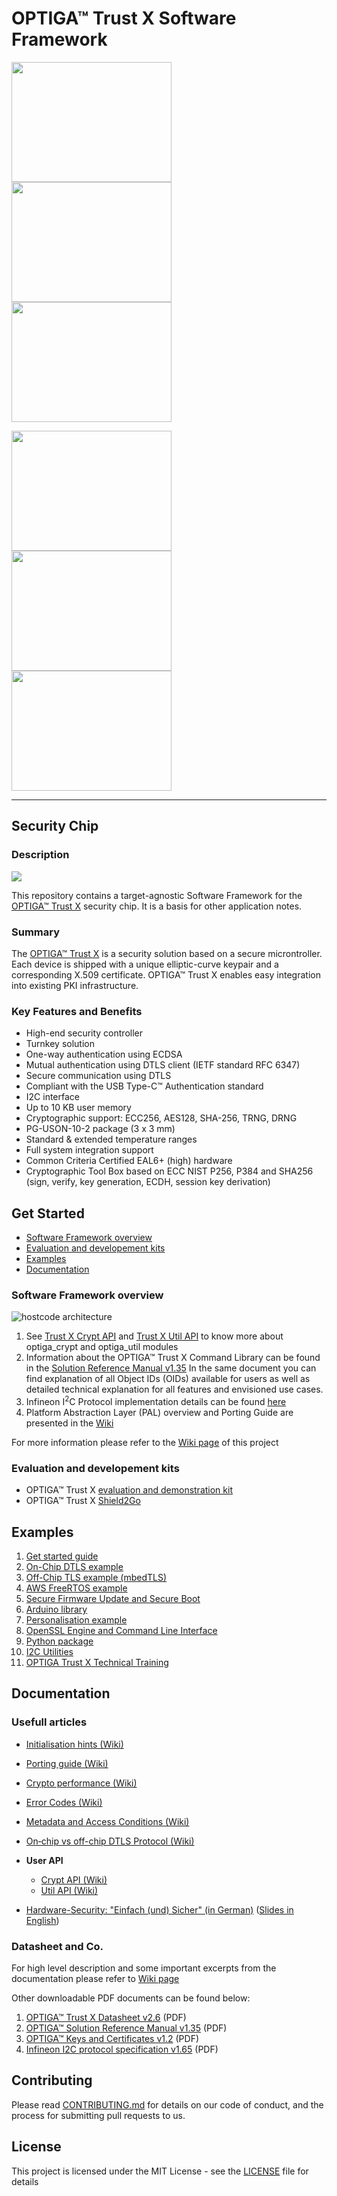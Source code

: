 # OPTIGA&trade; Trust X Software Framework

<a href="https://github.com/Infineon/optiga-trust-x#description"><img src="https://github.com/Infineon/Assets/blob/master/Pictures/optiga_trust_x_gitrepo_tile_1.jpg" width="256" height="192"></a> <a href="https://github.com/Infineon/optiga-trust-x#examples"><img src="https://github.com/Infineon/Assets/blob/master/Pictures/optiga_trust_x_gitrepo_tile_2.jpg" width="256" height="192"></a>  <a href="https://github.com/Infineon/optiga-trust-x#get-started"><img src="https://github.com/Infineon/Assets/blob/master/Pictures/optiga_trust_x_gitrepo_tile_3.jpg" width="256" height="192"></a>

<a href="https://github.com/Infineon/optiga-trust-x#documentation"><img src="https://github.com/Infineon/Assets/blob/master/Pictures/optiga_trust_x_gitrepo_tile_4.jpg" width="256" height="192"></a> <a href="https://github.com/Infineon/optiga-trust-x/wiki/Crypto-Performance"><img src="https://github.com/Infineon/Assets/blob/master/Pictures/optiga_trust_x_gitrepo_tile_5.jpg" width="256" height="192"></a>  <a href="https://github.com/Infineon/optiga-trust-x/wiki/Trust-X-Crypt-API"><img src="https://github.com/Infineon/Assets/blob/master/Pictures/optiga_trust_x_gitrepo_tile_6.jpg" width="256" height="192"></a>

***

## Security Chip

### <a name="description"></a>Description

<img src="https://github.com/Infineon/Assets/blob/master/Pictures/OPTIGA-Trust-X.png">

This repository contains a target-agnostic Software Framework for the [OPTIGA™ Trust X](https://www.infineon.com/optiga-trust-x) security chip. It is a basis for other application notes.

### <a name="summary"></a>Summary
The [OPTIGA™ Trust X](https://github.com/Infineon/Assets/raw/master/PDFs/OPTIGA_Trust_X_Datasheet_v2.6.pdf) is a security solution based on a secure microntroller. Each device is shipped with a unique elliptic-curve keypair and a corresponding X.509 certificate. OPTIGA™ Trust X enables easy integration into existing PKI infrastructure.

### <a name="key_features_and_benefits"></a>Key Features and Benefits
* High-end security controller
* Turnkey solution
* One-way authentication using ECDSA
* Mutual authentication using DTLS client (IETF standard RFC 6347)
* Secure communication using DTLS
* Compliant with the USB Type-C™ Authentication standard
* I2C interface
* Up to 10 KB user memory
* Cryptographic support: ECC256, AES128, SHA-256, TRNG, DRNG
* PG-USON-10-2 package (3 x 3 mm)
* Standard & extended temperature ranges
* Full system integration support
* Common Criteria Certified EAL6+ (high) hardware
* Cryptographic Tool Box based on ECC NIST P256, P384 and SHA256 (sign, verify, key generation, ECDH, session key derivation)   

## Get Started

  * [Software Framework overview](#software_framework_oveview)
  * [Evaluation and developement kits](#evaluation_development_kits)
  * [Examples](#examples)
  * [Documentation](#documentation)

### <a name="software_framework_oveview"></a>Software Framework overview

![hostcode architecture](https://raw.githubusercontent.com/Infineon/Assets/master/Pictures/optiga_trust_x_stack_generic.jpg)

1. See [Trust X Crypt API](https://github.com/Infineon/optiga-trust-x/wiki/Trust-X-Crypt-API) and [Trust X Util API](https://github.com/Infineon/optiga-trust-x/wiki/Trust-X-Util-API)  to know more about optiga_crypt and optiga_util modules
2. Information about the OPTIGA™ Trust X Command Library can be found in the [Solution Reference Manual v1.35](https://github.com/Infineon/Assets/raw/master/PDFs/OPTIGA_Trust_X_SolutionReferenceManual_v1.35.pdf)
In the same document you can find explanation of all Object IDs (OIDs) available for users as well as detailed technical explanation for all features and envisioned use cases.
3. Infineon I<sup>2</sup>C Protocol implementation details can be found [here](https://github.com/Infineon/Assets/raw/master/PDFs/IFXI2CProtocol_v1.65.pdf)
4. Platform Abstraction Layer (PAL) overview and Porting Guide are presented in the [Wiki](https://github.com/Infineon/optiga-trust-x/wiki/Porting-Guide)

For more information please refer to the [Wiki page](https://github.com/Infineon/optiga-trust-x/wiki) of this project

### <a name="evaluation_development_kits"></a>Evaluation and developement kits
* OPTIGA™ Trust X [evaluation and demonstration kit](https://www.infineon.com/cms/en/product/evaluation-boards/optiga-trust-x-eval-kit/)
* OPTIGA™ Trust X [Shield2Go](https://www.infineon.com/cms/en/product/evaluation-boards/s2go-security-optiga-x/)

## <a name="examples"></a>Examples

1. [Get started guide](https://github.com/Infineon/getstarted-optiga-trust-x)
2. [On-Chip DTLS example](https://github.com/Infineon/onchipdtls-optiga-trust-x)
3. [Off-Chip TLS example (mbedTLS)](https://github.com/Infineon/mbedTLS-optiga-trust-x)
4. [AWS FreeRTOS example](https://github.com/Infineon/amazon-freertos-optiga-trust-x)
5. [Secure Firmware Update and Secure Boot](https://github.com/Infineon/fwupd-secboot-optiga-trust)
6. [Arduino library](https://github.com/Infineon/arduino-optiga-trust-x)
7. [Personalisation example](https://github.com/Infineon/personalize-optiga-trust-x)
8. [OpenSSL Engine and Command Line Interface](https://github.com/Infineon/cli-optiga-trust-x)
9. [Python package](https://github.com/Infineon/python-optiga-trust)
10. [I2C Utilities](https://github.com/Infineon/i2c-utils-optiga-trust)
11. [OPTIGA Trust X Technical Training](https://github.com/Infineon/technical-training-optiga-trust-x)

## <a name="documentation"></a>Documentation

### Usefull articles

  * [Initialisation hints (Wiki)](https://github.com/Infineon/optiga-trust-x/wiki/Initialisation-hints)
  * [Porting guide (Wiki)](https://github.com/Infineon/optiga-trust-x/wiki/Porting-Guide)
  * [Crypto performance (Wiki)](https://github.com/Infineon/optiga-trust-x/wiki/Crypto-Performance)
  * [Error Codes (Wiki)](https://github.com/Infineon/optiga-trust-x/wiki/Device-Error-Codes)
  * [Metadata and Access Conditions (Wiki)](https://github.com/Infineon/optiga-trust-x/wiki/Metadata-and-Access-Conditions)
  * [On‐chip vs off-chip DTLS Protocol (Wiki)](https://github.com/Infineon/optiga-trust-x/wiki/On‐chip-vs-off‐chip-(D)TLS-Protocol)
  * **User API**
      * [Crypt API (Wiki)](https://github.com/Infineon/optiga-trust-x/wiki/Trust-X-Crypt-API)
      * [Util API (Wiki)](https://github.com/Infineon/optiga-trust-x/wiki/Trust-X-Util-API)
      
  * [Hardware-Security: "Einfach (und) Sicher" (in German)](https://vimeo.com/279839814) ([Slides in English](https://github.com/Infineon/Assets/blob/master/PDFs/2018-06-04_Building-IoT_HW-Sec_Lesjak_vFinal.pdf))

### Datasheet and Co.

For high level description and some important excerpts from the documentation please refer to [Wiki page](https://github.com/Infineon/optiga-trust-x/wiki)

Other downloadable PDF documents can be found below:
1. [OPTIGA™ Trust X Datasheet v2.6](https://github.com/Infineon/Assets/raw/master/PDFs/OPTIGA_Trust_X_Datasheet_v2.6.pdf) (PDF)
2. [OPTIGA™ Solution Reference Manual v1.35](https://github.com/Infineon/Assets/raw/master/PDFs/OPTIGA_Trust_X_SolutionReferenceManual_v1.35.pdf) (PDF)
3. [OPTIGA™ Keys and Certificates v1.2](https://github.com/Infineon/Assets/raw/master/PDFs/OPTIGA_Trust_X_KeysAndCertificates_v1.2.pdf) (PDF)
4. [Infineon I2C protocol specification v1.65](https://github.com/Infineon/Assets/raw/master/PDFs/IFXI2CProtocol_v1.65.pdf) (PDF)


## <a name="contributing"></a>Contributing

Please read [CONTRIBUTING.md](CONTRIBUTING.md) for details on our code of conduct, and the process for submitting pull requests to us.

## <a name="license"></a>License
This project is licensed under the MIT License - see the [LICENSE](LICENSE) file for details
